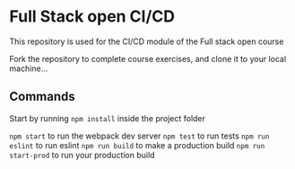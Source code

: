 # Full Stack open CI/CD

This repository is used for the CI/CD module of the Full stack open course

Fork the repository to complete course exercises, and clone it to your local machine...

## Commands

Start by running `npm install` inside the project folder

`npm start` to run the webpack dev server
`npm test` to run tests
`npm run eslint` to run eslint
`npm run build` to make a production build
`npm run start-prod` to run your production build
